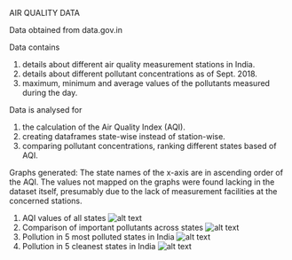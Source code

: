 AIR QUALITY DATA

Data obtained from data.gov.in

Data contains 
1. details about different air quality measurement stations in India.
2. details about different pollutant concentrations as of Sept. 2018.
3. maximum, minimum and average values of the pollutants measured during the day. 

Data is analysed for 
1. the calculation of the Air Quality Index (AQI).
2. creating dataframes state-wise instead of station-wise.
3. comparing pollutant concentrations, ranking different states based of AQI. 

Graphs generated: The state names of the x-axis are in ascending order of the AQI. The values not mapped on the graphs were found lacking in the dataset itself, presumably due to the lack of measurement facilities at the concerned stations.

1. AQI values of all states
![alt text](https://github.com/codeaway23/data_science/blob/master/tabular_data/air_quality_data/plots/states_vs_AQI.png)
2. Comparison of important pollutants across states
![alt text](https://github.com/codeaway23/data_science/blob/master/tabular_data/air_quality_data/plots/key_pollutants.png)
3. Pollution in 5 most polluted states in India
![alt text](https://github.com/codeaway23/data_science/blob/master/tabular_data/air_quality_data/plots/most_polluted_states.png)
4. Pollution in 5 cleanest states in India
![alt text](https://github.com/codeaway23/data_science/blob/master/tabular_data/air_quality_data/plots/cleanest_states.png)


